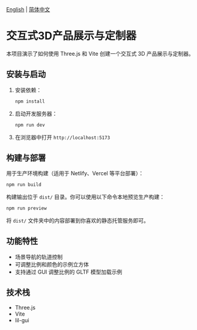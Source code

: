 [English](./README.md) | [简体中文](./README_zh.md)

# 交互式3D产品展示与定制器

本项目演示了如何使用 Three.js 和 Vite 创建一个交互式 3D 产品展示与定制器。

## 安装与启动

1. 安装依赖：

   ```bash
   npm install
   ```

2. 启动开发服务器：

   ```bash
   npm run dev
   ```

3. 在浏览器中打开 `http://localhost:5173`

## 构建与部署

用于生产环境构建（适用于 Netlify、Vercel 等平台部署）：

```bash
npm run build
```

构建输出位于 `dist/` 目录。你可以使用以下命令本地预览生产构建：

```bash
npm run preview
```

将 `dist/` 文件夹中的内容部署到你喜欢的静态托管服务即可。

## 功能特性

- 场景导航的轨道控制
- 可调整比例和颜色的示例立方体
- 支持通过 GUI 调整比例的 GLTF 模型加载示例

## 技术栈

- Three.js
- Vite
- lil-gui
